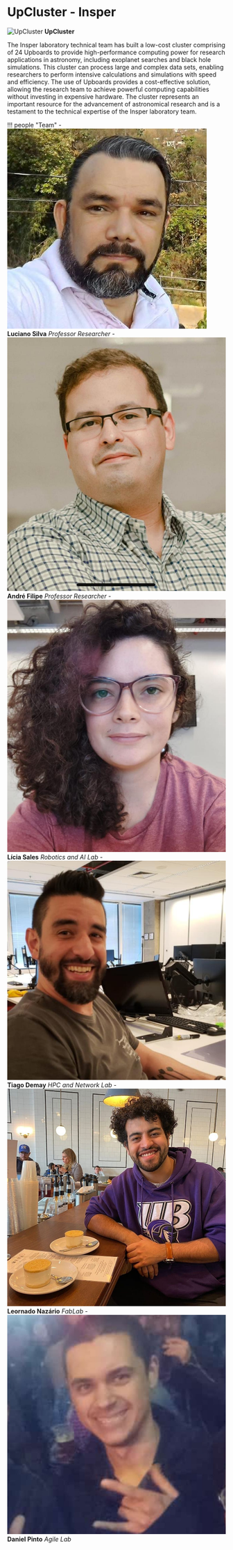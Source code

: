 # UpCluster - Insper

![UpCluster](imgs/cluster_.gif) **UpCluster** 


The Insper laboratory technical team has built a low-cost cluster comprising of 24 Upboards to provide high-performance computing power for research applications in astronomy, including exoplanet searches and black hole simulations. This cluster can process large and complex data sets, enabling researchers to perform intensive calculations and simulations with speed and efficiency. The use of Upboards provides a cost-effective solution, allowing the research team to achieve powerful computing capabilities without investing in expensive hardware. The cluster represents an important resource for the advancement of astronomical research and is a testament to the technical expertise of the Insper laboratory team.


!!! people "Team"
    - ![Luciano Silva](imgs/Luciano.jpeg) **Luciano Silva** *Professor Researcher*
    - ![André Filipe](imgs/andre.jpeg) **André Filipe** *Professor Researcher*
    - ![Lícia Sales](imgs/Licia.jpeg) **Lícia Sales** *Robotics and AI Lab*
    - ![Tiago Demay](imgs/Demay.jpg) **Tiago Demay** *HPC and Network Lab*
    - ![Leornado Nazário](imgs/Leonardo.jpeg) **Leornado Nazário** *FabLab*
    - ![Daniel](imgs/Daniel.jpg) **Daniel Pinto** *Agile Lab*
